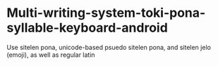 # Multi-writing-system-toki-pona-syllable-keyboard-android
Use sitelen pona, unicode-based psuedo sitelen pona, and sitelen jelo (emoji), as well as regular latin 
